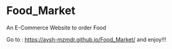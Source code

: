 # Food_Market
An E-Commerce Website to order Food

Go to : https://aysh-mzmdr.github.io/Food_Market/ and enjoy!!!
